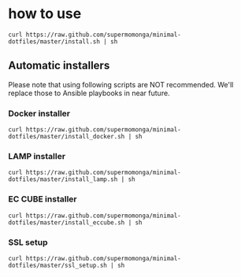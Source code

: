 
# how to use

`curl https://raw.github.com/supermomonga/minimal-dotfiles/master/install.sh | sh`

## Automatic installers

Please note that using following scripts are NOT recommended.
We'll replace those to Ansible playbooks in near future.

### Docker installer

`curl https://raw.github.com/supermomonga/minimal-dotfiles/master/install_docker.sh | sh`

### LAMP installer

`curl https://raw.github.com/supermomonga/minimal-dotfiles/master/install_lamp.sh | sh`

### EC CUBE installer

`curl https://raw.github.com/supermomonga/minimal-dotfiles/master/install_eccube.sh | sh`

### SSL setup

`curl https://raw.github.com/supermomonga/minimal-dotfiles/master/ssl_setup.sh | sh`
